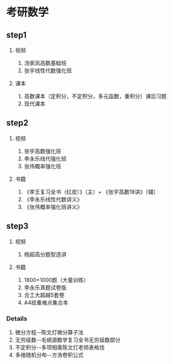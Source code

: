 # 考研数学

## step1

1. 视频
   1. 汤家凤高数基础班
   2. 张宇线性代数强化班

2. 课本
   1. 高数课本（定积分，不定积分，多元函数，重积分）课后习题
   2. 现代课本

## step2

1. 视频
   1. 张宇高数强化班
   2. 李永乐线代强化班
   3. 张伟概率强化班

2. 书籍
   1. 《李王复习全书（红皮）》（主）+ 《张宇高数18讲》（辅）
   2. 《李永乐线性代数讲义》
   3. 《张伟概率强化班讲义》

## step3

1. 视频
   1. 杨超高分题型选讲

2. 书籍
   1. 1800+1000题（大量训练）
   2. 李永乐真题试卷版
   3. 合工大超越5套卷
   4. A4纸重难点集合本

### Details

1. 微分方程--陈文灯微分算子法
2. 无穷级数--毛纲源数学复习全书无穷级数部分
3. 不定积分--多项相乘陈文灯老师表格伐
4. 多维随机分布--方浩卷积公式
